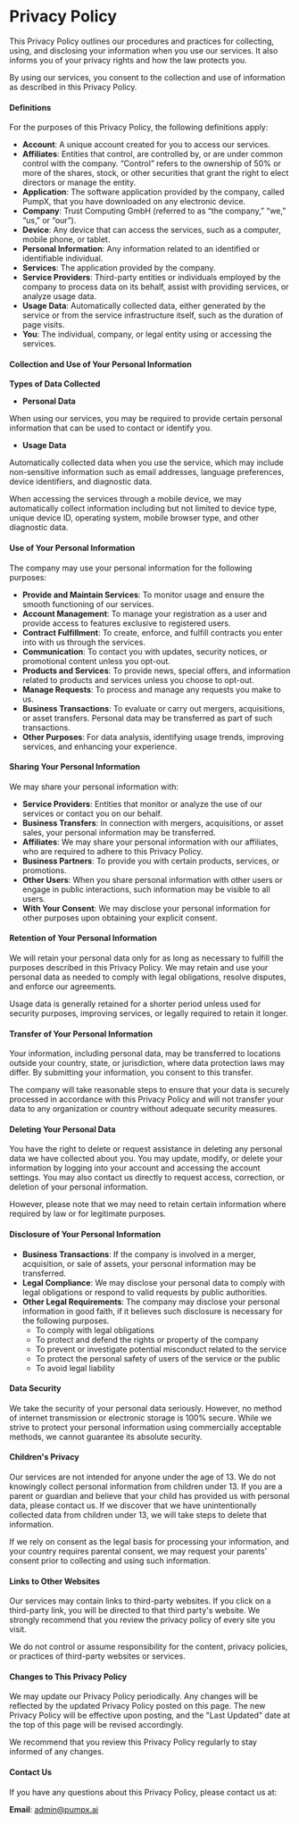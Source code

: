 # Privacy Policy

This Privacy Policy outlines our procedures and practices for collecting, using, and disclosing your information when you use our services. It also informs you of your privacy rights and how the law protects you.

By using our services, you consent to the collection and use of information as described in this Privacy Policy.

#### **Definitions**

For the purposes of this Privacy Policy, the following definitions apply:

* **Account**: A unique account created for you to access our services.
* **Affiliates**: Entities that control, are controlled by, or are under common control with the company. “Control” refers to the ownership of 50% or more of the shares, stock, or other securities that grant the right to elect directors or manage the entity.
* **Application**: The software application provided by the company, called PumpX, that you have downloaded on any electronic device.
* **Company**: Trust Computing GmbH (referred to as “the company,” “we,” “us,” or “our”).
* **Device**: Any device that can access the services, such as a computer, mobile phone, or tablet.
* **Personal Information**: Any information related to an identified or identifiable individual.
* **Services**: The application provided by the company.
* **Service Providers**: Third-party entities or individuals employed by the company to process data on its behalf, assist with providing services, or analyze usage data.
* **Usage Data**: Automatically collected data, either generated by the service or from the service infrastructure itself, such as the duration of page visits.
* **You**: The individual, company, or legal entity using or accessing the services.

#### **Collection and Use of Your Personal Information**

**Types of Data Collected**

* **Personal Data**

When using our services, you may be required to provide certain personal information that can be used to contact or identify you.

* **Usage Data**

Automatically collected data when you use the service, which may include non-sensitive information such as email addresses, language preferences, device identifiers, and diagnostic data.

When accessing the services through a mobile device, we may automatically collect information including but not limited to device type, unique device ID, operating system, mobile browser type, and other diagnostic data.

#### **Use of Your Personal Information**

The company may use your personal information for the following purposes:

* **Provide and Maintain Services**: To monitor usage and ensure the smooth functioning of our services.
* **Account Management**: To manage your registration as a user and provide access to features exclusive to registered users.
* **Contract Fulfillment**: To create, enforce, and fulfill contracts you enter into with us through the services.
* **Communication**: To contact you with updates, security notices, or promotional content unless you opt-out.
* **Products and Services**: To provide news, special offers, and information related to products and services unless you choose to opt-out.
* **Manage Requests**: To process and manage any requests you make to us.
* **Business Transactions**: To evaluate or carry out mergers, acquisitions, or asset transfers. Personal data may be transferred as part of such transactions.
* **Other Purposes**: For data analysis, identifying usage trends, improving services, and enhancing your experience.

#### **Sharing Your Personal Information**

We may share your personal information with:

* **Service Providers**: Entities that monitor or analyze the use of our services or contact you on our behalf.
* **Business Transfers**: In connection with mergers, acquisitions, or asset sales, your personal information may be transferred.
* **Affiliates**: We may share your personal information with our affiliates, who are required to adhere to this Privacy Policy.
* **Business Partners**: To provide you with certain products, services, or promotions.
* **Other Users**: When you share personal information with other users or engage in public interactions, such information may be visible to all users.
* **With Your Consent**: We may disclose your personal information for other purposes upon obtaining your explicit consent.

#### **Retention of Your Personal Information**

We will retain your personal data only for as long as necessary to fulfill the purposes described in this Privacy Policy. We may retain and use your personal data as needed to comply with legal obligations, resolve disputes, and enforce our agreements.

Usage data is generally retained for a shorter period unless used for security purposes, improving services, or legally required to retain it longer.

#### **Transfer of Your Personal Information**

Your information, including personal data, may be transferred to locations outside your country, state, or jurisdiction, where data protection laws may differ. By submitting your information, you consent to this transfer.

The company will take reasonable steps to ensure that your data is securely processed in accordance with this Privacy Policy and will not transfer your data to any organization or country without adequate security measures.

#### **Deleting Your Personal Data**

You have the right to delete or request assistance in deleting any personal data we have collected about you. You may update, modify, or delete your information by logging into your account and accessing the account settings. You may also contact us directly to request access, correction, or deletion of your personal information.

However, please note that we may need to retain certain information where required by law or for legitimate purposes.

#### **Disclosure of Your Personal Information**

* **Business Transactions**: If the company is involved in a merger, acquisition, or sale of assets, your personal information may be transferred.
* **Legal Compliance**: We may disclose your personal data to comply with legal obligations or respond to valid requests by public authorities.
* **Other Legal Requirements**: The company may disclose your personal information in good faith, if it believes such disclosure is necessary for the following purposes.&#x20;
  * To comply with legal obligations
  * To protect and defend the rights or property of the company
  * To prevent or investigate potential misconduct related to the service
  * To protect the personal safety of users of the service or the public
  * To avoid legal liability

#### **Data Security**

We take the security of your personal data seriously. However, no method of internet transmission or electronic storage is 100% secure. While we strive to protect your personal information using commercially acceptable methods, we cannot guarantee its absolute security.

#### Children's Privacy

Our services are not intended for anyone under the age of 13. We do not knowingly collect personal information from children under 13. If you are a parent or guardian and believe that your child has provided us with personal data, please contact us. If we discover that we have unintentionally collected data from children under 13, we will take steps to delete that information.

If we rely on consent as the legal basis for processing your information, and your country requires parental consent, we may request your parents' consent prior to collecting and using such information.

#### **Links to Other Websites**

Our services may contain links to third-party websites. If you click on a third-party link, you will be directed to that third party's website. We strongly recommend that you review the privacy policy of every site you visit.

We do not control or assume responsibility for the content, privacy policies, or practices of third-party websites or services.

#### **Changes to This Privacy Policy**

We may update our Privacy Policy periodically. Any changes will be reflected by the updated Privacy Policy posted on this page. The new Privacy Policy will be effective upon posting, and the "Last Updated" date at the top of this page will be revised accordingly.

We recommend that you review this Privacy Policy regularly to stay informed of any changes.

#### **Contact Us**

If you have any questions about this Privacy Policy, please contact us at:

**Email**: admin@pumpx.ai
